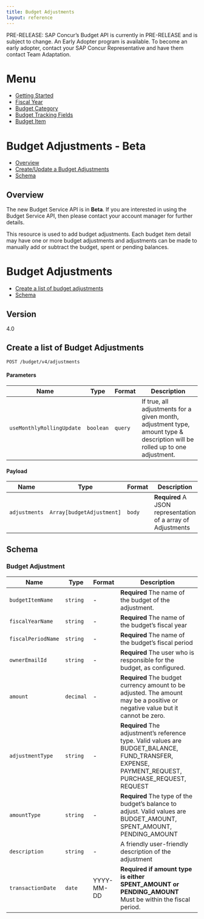 ```yaml
---
title: Budget Adjustments
layout: reference
---
```


PRE-RELEASE: SAP Concur’s Budget API is currently in PRE-RELEASE and is subject to change. An Early Adopter program is available. To become an early adopter, contact your SAP Concur Representative and have them contact Team Adaptation.

# Menu

- [Getting Started](#overview)
- [Fiscal Year](#overview)
- [Budget Category](#overview)
- [Budget Tracking Fields](#overview)
- [Budget Item](#overview)

# Budget Adjustments - Beta

- [Overview](#overview)
- [Create/Update a Budget Adjustments](#post)
- [Schema](#schema)

## Overview

The new Budget Service API is in **Beta**. If you are interested in using the Budget Service API, then please contact your account manager for further details.

This resource is used to add budget adjustments. Each budget item detail may have one or more budget adjustments and adjustments can be made to manually add or subtract the budget, spent or pending balances.

# Budget Adjustments

- [Create a list of budget adjustments](#post)
- [Schema](#schema)

## Version

4.0

## <a name="post"></a> Create a list of Budget Adjustments

    POST /budget/v4/adjustments

#### Parameters

| Name                      | Type      | Format  | Description                                                                                                                 |
| ------------------------- | --------- | ------- | --------------------------------------------------------------------------------------------------------------------------- |
| `useMonthlyRollingUpdate` | `boolean` | `query` | If true, all adjustments for a given month, adjustment type, amount type & description will be rolled up to one adjustment. |

#### Payload

| Name          | Type                      | Format | Description                                                  |
| ------------- | ------------------------- | ------ | ------------------------------------------------------------ |
| `adjustments` | `Array[budgetAdjustment]` | `body` | **Required** A JSON representation of a array of Adjustments |

## <a name="schema"></a>Schema

### <a name="budgetAdjustment"></a>Budget Adjustment

| Name               | Type      | Format     | Description                                                                                                                                       |
| ------------------ | --------- | ---------- | ------------------------------------------------------------------------------------------------------------------------------------------------- |
| `budgetItemName`   | `string`  | -          | **Required** The name of the budget of the adjustment.                                                                                            |
| `fiscalYearName`   | `string`  | -          | **Required** The name of the budget’s fiscal year                                                                                                 |
| `fiscalPeriodName` | `string`  | -          | **Required** The name of the budget’s fiscal period                                                                                               |
| `ownerEmailId`     | `string`  | -          | **Required** The user who is responsible for the budget, as configured.                                                                           |
| `amount`           | `decimal` | -          | **Required** The budget currency amount to be adjusted. The amount may be a positive or negative value but it cannot be zero.                     |
| `adjustmentType`   | `string`  | -          | **Required** The adjustment’s reference type. Valid values are BUDGET_BALANCE, FUND_TRANSFER, EXPENSE, PAYMENT_REQUEST, PURCHASE_REQUEST, REQUEST |
| `amountType`       | `string`  | -          | **Required** The type of the budget’s balance to adjust. Valid values are BUDGET_AMOUNT, SPENT_AMOUNT, PENDING_AMOUNT                             |
| `description`      | `string`  | -          | A friendly user-friendly description of the adjustment                                                                                            |
| `transactionDate`  | `date`    | YYYY-MM-DD | **Required if amount type is either SPENT_AMOUNT or PENDING_AMOUNT** Must be within the fiscal period.                                            |
